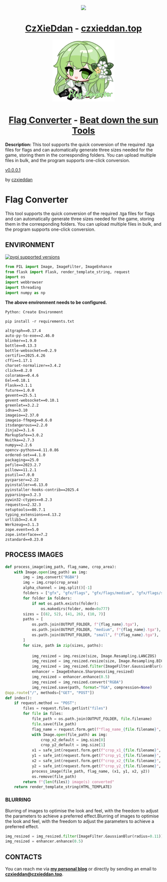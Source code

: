 <div align="center">
<!-- Title: -->
  <a href="https://github.com/czxieddan/">
    <img src="https://czxieddan.top/favicon.ico" height="200">
  </a>
  <h1><a href="https://github.com/czxieddan/">CzXieDdan</a> - <a href="https://czxieddan.top">czxieddan.top</a></h1>
</div>
<div align="center">
<!-- Title: -->
  <a href="https://github.com/czxieddan/Flag-Converter">
    <img src="https://github.com/czxieddan/Flag-Converter/blob/main/Flag_Converter.png?raw=true" height="200">
  </a>
  <h1><a href="https://github.com/czxieddan/Flag-Converter">Flag Converter</a> - <a href="https://github.com/czxieddan/Beat-down-the-Sun#tools">Beat down the sun Tools</a></h1>
</div>

**Description:**
This tool supports the quick conversion of the required .tga files for flags and can automatically generate three sizes needed for the game, storing them in the corresponding folders. You can upload multiple files in bulk, and the program supports one-click conversion.

[v0.0.0.1](https://github.com/czxieddan/Flag-Converter/releases/tag/v0.0.0.1)

by [czxieddan ](https://czxieddan.top)

# Flag Converter

This tool supports the quick conversion of the required .tga files for flags and can automatically generate three sizes needed for the game, storing them in the corresponding folders. You can upload multiple files in bulk, and the program supports one-click conversion.

## ENVIRONMENT

[![pypi supported versions](https://img.shields.io/pypi/pyversions/kubernetes.svg)](https://pypi.python.org/pypi/kubernetes)

```python
from PIL import Image, ImageFilter, ImageEnhance
from flask import Flask, render_template_string, request
import os
import webbrowser
import threading
import numpy as np  
```

**The above environment needs to be configured.**

```
Python: Create Environment
```

```pip
pip install -r requirements.txt
```

```pip
altgraph==0.17.4
auto-py-to-exe==2.46.0
blinker==1.9.0
bottle==0.13.3
bottle-websocket==0.2.9
certifi==2025.4.26
cffi==1.17.1
charset-normalizer==3.4.2
click==8.2.0
colorama==0.4.6
Eel==0.18.1
Flask==3.1.1
future==1.0.0
gevent==25.5.1
gevent-websocket==0.10.1
greenlet==3.2.2
idna==3.10
imageio==2.37.0
imageio-ffmpeg==0.6.0
itsdangerous==2.2.0
Jinja2==3.1.6
MarkupSafe==3.0.2
Nuitka==2.7.3
numpy==2.2.6
opencv-python==4.11.0.86
ordered-set==4.1.0
packaging==25.0
pefile==2023.2.7
pillow==11.2.1
psutil==7.0.0
pycparser==2.22
pyinstaller==6.13.0
pyinstaller-hooks-contrib==2025.4
pyparsing==3.2.3
pywin32-ctypes==0.2.3
requests==2.32.3
setuptools==80.7.1
typing_extensions==4.13.2
urllib3==2.4.0
Werkzeug==3.1.3
zope.event==5.0
zope.interface==7.2
zstandard==0.23.0
```

## PROCESS IMAGES

```py
def process_image(img_path, flag_name, crop_area):
    with Image.open(img_path) as img:
        img = img.convert("RGBA")
        img = img.crop(crop_area)
        alpha_channel = img.split()[-1]
        folders = ["gfx", "gfx/flags", "gfx/flags/medium", "gfx/flags/small"]
        for folder in folders:
            if not os.path.exists(folder):  
                os.makedirs(folder, mode=0o777)  
        sizes = [(82, 52), (41, 26), (10, 7)]
        paths = [
            os.path.join(OUTPUT_FOLDER, f"{flag_name}.tga"),
            os.path.join(OUTPUT_FOLDER, "medium", f"{flag_name}.tga"),
            os.path.join(OUTPUT_FOLDER, "small", f"{flag_name}.tga"),
        ]
        for size, path in zip(sizes, paths):

            img_resized = img.resize(size, Image.Resampling.LANCZOS)
            img_resized = img_resized.resize(size, Image.Resampling.BICUBIC) 
            img_resized = img_resized.filter(ImageFilter.GaussianBlur(radius=0.11))
            enhancer = ImageEnhance.Sharpness(img_resized)
            img_resized = enhancer.enhance(0.5)  
            img_resized = img_resized.convert("RGBA")
            img_resized.save(path, format="TGA", compression=None)
@app.route("/", methods=["GET", "POST"])
def index():
    if request.method == "POST":
        files = request.files.getlist("files")         
        for file in files:
            file_path = os.path.join(OUTPUT_FOLDER, file.filename)
            file.save(file_path) 
            flag_name = request.form.get(f"flag_name_{file.filename}", file.filename.split('.')[0])
            with Image.open(file_path) as img:
                crop_x2_default = img.size[0]  
                crop_y2_default = img.size[1]  
            x1 = safe_int(request.form.get(f"crop_x1_{file.filename}", "0"))
            y1 = safe_int(request.form.get(f"crop_y1_{file.filename}", "0"))
            x2 = safe_int(request.form.get(f"crop_x2_{file.filename}", str(crop_x2_default)))
            y2 = safe_int(request.form.get(f"crop_y2_{file.filename}", str(crop_y2_default)))           
            process_image(file_path, flag_name, (x1, y1, x2, y2))          
            os.remove(file_path)
        return f"{len(files)} image(s) converted"
    return render_template_string(HTML_TEMPLATE)
```

### BLURRING

Blurring of images to optimise the look and feel, with the freedom to adjust the parameters to achieve a preferred effect.Blurring of images to optimise the look and feel, with the freedom to adjust the parameters to achieve a preferred effect.

```py
img_resized = img_resized.filter(ImageFilter.GaussianBlur(radius=0.11))
img_resized = enhancer.enhance(0.5)  
```

## CONTACTS

You can reach me via **[my personal blog](https://czxieddan.top)** or directly by sending an email to **czxieddan@czxieddan.top**.




